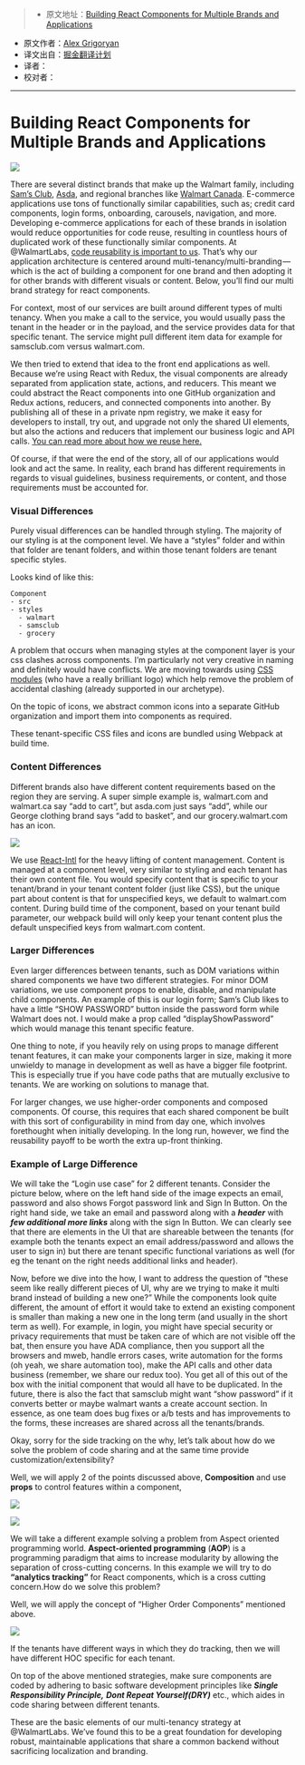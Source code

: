 > * 原文地址：[Building React Components for Multiple Brands and Applications](https://medium.com/walmartlabs/building-react-components-for-multiple-brands-and-applications-7e9157a39db4#.7tbsp6vsz)
* 原文作者：[Alex Grigoryan](https://medium.com/@lexgrigoryan)
* 译文出自：[掘金翻译计划](https://github.com/xitu/gold-miner)
* 译者： 
* 校对者：

---

# Building React Components for Multiple Brands and Applications

![](https://cdn-images-1.medium.com/max/1600/1*7bG_2QAIOzbKNeesEkkTzg.png)

There are several distinct brands that make up the Walmart family, including [Sam’s Club](https://www.samsclub.com/), [Asda](http://www.asda.com/), and regional branches like [Walmart Canada](http://www.walmart.ca/en). E-commerce applications use tons of functionally similar capabilities, such as; credit card components, login forms, onboarding, carousels, navigation, and more. Developing e-commerce applications for each of these brands in isolation would reduce opportunities for code reuse, resulting in countless hours of duplicated work of these functionally similar components. At @WalmartLabs, [code reusability is important to us](https://medium.com/walmartlabs/how-to-achieve-reusability-with-react-components-81edeb7fb0e0#.arwumefxh). That’s why our application architecture is centered around multi-tenancy/multi-branding — which is the act of building a component for one brand and then adopting it for other brands with different visuals or content. Below, you’ll find our multi brand strategy for react components.

For context, most of our services are built around different types of multi tenancy. When you make a call to the service, you would usually pass the tenant in the header or in the payload, and the service provides data for that specific tenant. The service might pull different item data for example for samsclub.com versus walmart.com.

We then tried to extend that idea to the front end applications as well. Because we’re using React with Redux, the visual components are already separated from application state, actions, and reducers. This meant we could abstract the React components into one GitHub organization and Redux actions, reducers, and connected components into another. By publishing all of these in a private npm registry, we make it easy for developers to install, try out, and upgrade not only the shared UI elements, but also the actions and reducers that implement our business logic and API calls. [You can read more about how we reuse here.](https://medium.com/walmartlabs/how-to-achieve-reusability-with-react-components-81edeb7fb0e0#.arwumefxh)

Of course, if that were the end of the story, all of our applications would look and act the same. In reality, each brand has different requirements in regards to visual guidelines, business requirements, or content, and those requirements must be accounted for.

### Visual Differences

Purely visual differences can be handled through styling. The majority of our styling is at the component level. We have a “styles” folder and within that folder are tenant folders, and within those tenant folders are tenant specific styles.

Looks kind of like this:

    Component
    - src
    - styles
      - walmart
      - samsclub
      - grocery

A problem that occurs when managing styles at the component layer is your css clashes across components. I’m particularly not very creative in naming and definitely would have conflicts. We are moving towards using [CSS modules](https://github.com/css-modules/css-modules) (who have a really brilliant logo) which help remove the problem of accidental clashing (already supported in our archetype).

On the topic of icons, we abstract common icons into a separate GitHub organization and import them into components as required.

These tenant-specific CSS files and icons are bundled using Webpack at build time.

### Content Differences

Different brands also have different content requirements based on the region they are serving. A super simple example is, walmart.com and walmart.ca say “add to cart”, but asda.com just says “add”, while our George clothing brand says “add to basket”, and our grocery.walmart.com has an icon.

![](https://cdn-images-1.medium.com/max/1600/1*a-3DlvR6-xabNhFenEcRkg.png)

We use [React-Intl](https://github.com/yahoo/react-intl) for the heavy lifting of content management. Content is managed at a component level, very similar to styling and each tenant has their own content file. You would specify content that is specific to your tenant/brand in your tenant content folder (just like CSS), but the unique part about content is that for unspecified keys, we default to walmart.com content. During build time of the component, based on your tenant build parameter, our webpack build will only keep your tenant content plus the default unspecified keys from walmart.com content.

### Larger Differences

Even larger differences between tenants, such as DOM variations within shared components we have two different strategies. For minor DOM variations, we use component props to enable, disable, and manipulate child components. An example of this is our login form; Sam’s Club likes to have a little “SHOW PASSWORD” button inside the password form while Walmart does not. I would make a prop called “displayShowPassword” which would manage this tenant specific feature.

One thing to note, if you heavily rely on using props to manage different tenant features, it can make your components larger in size, making it more unwieldy to manage in development as well as have a bigger file footprint. This is especially true if you have code paths that are mutually exclusive to tenants. We are working on solutions to manage that.

For larger changes, we use higher-order components and composed components. Of course, this requires that each shared component be built with this sort of configurability in mind from day one, which involves forethought when initially developing. In the long run, however, we find the reusability payoff to be worth the extra up-front thinking.

### Example of Large Difference

We will take the “Login use case” for 2 different tenants. Consider the picture below, where on the left hand side of the image expects an email, password and also shows Forgot password link and Sign In Button. On the right hand side, we take an email and password along with a ***header*** with ***few additional more links*** along with the sign In Button. We can clearly see that there are elements in the UI that are shareable between the tenants (for example both the tenants expect an email address/password and allows the user to sign in) but there are tenant specific functional variations as well (for eg the tenant on the right needs additional links and header).

Now, before we dive into the how, I want to address the question of “these seem like really different pieces of UI, why are we trying to make it multi brand instead of building a new one?” While the components look quite different, the amount of effort it would take to extend an existing component is smaller than making a new one in the long term (and usually in the short term as well). For example, in login, you might have special security or privacy requirements that must be taken care of which are not visible off the bat, then ensure you have ADA compliance, then you support all the browsers and mweb, handle errors cases, write automation for the forms (oh yeah, we share automation too), make the API calls and other data business (remember, we share our redux too). You get all of this out of the box with the initial component that would all have to be duplicated. In the future, there is also the fact that samsclub might want “show password” if it converts better or maybe walmart wants a create account section. In essence, as one team does bug fixes or a/b tests and has improvements to the forms, these increases are shared across all the tenants/brands.

Okay, sorry for the side tracking on the why, let’s talk about how do we solve the problem of code sharing and at the same time provide customization/extensibility?

Well, we will apply 2 of the points discussed above, **Composition** and use **props** to control features within a component,

![](https://cdn-images-1.medium.com/max/1600/1*3w8MYZu8-HuChhbQPSrlSg.gif)


![](https://cdn-images-1.medium.com/max/1600/0*X8Kmo4nhFo0ZvJea.)

We will take a different example solving a problem from Aspect oriented programming world. **Aspect-oriented programming** (**AOP**) is a programming paradigm that aims to increase modularity by allowing the separation of cross-cutting concerns. In this example we will try to do **“analytics tracking”** for React components, which is a cross cutting concern.How do we solve this problem?

Well, we will apply the concept of “Higher Order Components” mentioned above.

![](https://cdn-images-1.medium.com/max/1600/0*7Dfmiy7JH4clBEnW.)

If the tenants have different ways in which they do tracking, then we will have different HOC specific for each tenant.

On top of the above mentioned strategies, make sure components are coded by adhering to basic software development principles like ***Single Responsibility Principle,*** ***Dont Repeat Yourself(DRY)*** etc., which aides in code sharing between different tenants.

These are the basic elements of our multi-tenancy strategy at @WalmartLabs. We’ve found this to be a great foundation for developing robust, maintainable applications that share a common backend without sacrificing localization and branding.
